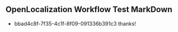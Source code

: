 ## OpenLocalization Workflow Test MarkDown
* bbad4c8f-7f35-4c1f-8f09-091336b391c3 
thanks!<!--HONumber=Mar16_HO2-->
